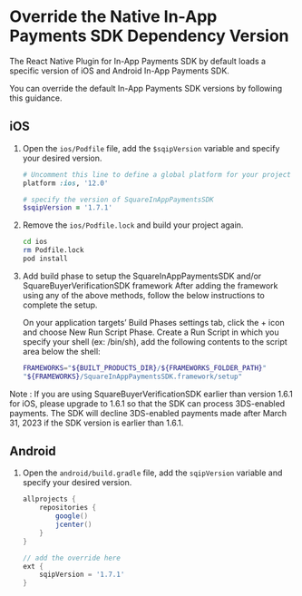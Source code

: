 # Override the Native In-App Payments SDK Dependency Version

The React Native Plugin for In-App Payments SDK by default loads a specific version of iOS and Android
In-App Payments SDK. 

You can override the default In-App Payments SDK versions by following this guidance.

## iOS

1. Open the `ios/Podfile` file, add the `$sqipVersion` variable and specify your desired version.

    ```ruby
    # Uncomment this line to define a global platform for your project
    platform :ios, '12.0'

    # specify the version of SquareInAppPaymentsSDK
    $sqipVersion = '1.7.1'
    ```

2. Remove the `ios/Podfile.lock` and build your project again.
    ```bash
    cd ios
    rm Podfile.lock
    pod install
    ```
3. Add build phase to setup the SquareInAppPaymentsSDK and/or SquareBuyerVerificationSDK framework
    After adding the framework using any of the above methods, follow the below instructions to complete the setup.

    On your application targets’ Build Phases settings tab, click the + icon and choose New Run Script Phase. Create a Run Script in which you specify your shell (ex: /bin/sh), add the following contents to the script area below the shell:
    ```bash
    FRAMEWORKS="${BUILT_PRODUCTS_DIR}/${FRAMEWORKS_FOLDER_PATH}"
    "${FRAMEWORKS}/SquareInAppPaymentsSDK.framework/setup"
    ```

Note : If you are using SquareBuyerVerificationSDK earlier than version 1.6.1 for iOS, please upgrade to 1.6.1 so that the SDK can process 3DS-enabled payments. The SDK will decline 3DS-enabled payments made after March 31, 2023 if the SDK version is earlier than 1.6.1.


## Android

1. Open the `android/build.gradle` file, add the `sqipVersion` variable and specify your desired version.
    ```gradle
    allprojects {
        repositories {
            google()
            jcenter()
        }
    }

    // add the override here
    ext {
        sqipVersion = '1.7.1'
    }
    ```

